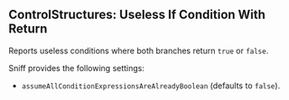 ## ControlStructures: Useless If Condition With Return

Reports useless conditions where both branches return `true` or `false`.

Sniff provides the following settings:

*   `assumeAllConditionExpressionsAreAlreadyBoolean` (defaults to `false`).
